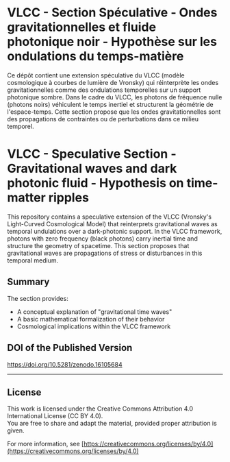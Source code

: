 # VLCC - Section Spéculative - Ondes gravitationnelles et fluide photonique noir - Hypothèse sur les ondulations du temps-matière
Ce dépôt contient une extension spéculative du VLCC (modèle cosmologique à courbes de lumière de Vronsky) qui réinterprète les ondes gravitationnelles comme des ondulations temporelles sur un support photonique sombre. Dans le cadre du VLCC, les photons de fréquence nulle (photons noirs) véhiculent le temps inertiel et structurent la géométrie de l'espace-temps. Cette section propose que les ondes gravitationnelles sont des propagations de contraintes ou de perturbations dans ce milieu temporel.

# VLCC - Speculative Section - Gravitational waves and dark photonic fluid - Hypothesis on time-matter ripples

This repository contains a speculative extension of the VLCC (Vronsky's Light-Curved Cosmological Model) that reinterprets gravitational waves as temporal undulations over a dark-photonic support. In the VLCC framework, photons with zero frequency (black photons) carry inertial time and structure the geometry of spacetime. This section proposes that gravitational waves are propagations of stress or disturbances in this temporal medium.

## Summary

The section provides:
- A conceptual explanation of "gravitational time waves"
- A basic mathematical formalization of their behavior
- Cosmological implications within the VLCC framework

## DOI of the Published Version
https://doi.org/10.5281/zenodo.16105684

---

## License

This work is licensed under the Creative Commons Attribution 4.0 International License (CC BY 4.0).  
You are free to share and adapt the material, provided proper attribution is given.

For more information, see [https://creativecommons.org/licenses/by/4.0](https://creativecommons.org/licenses/by/4.0)
